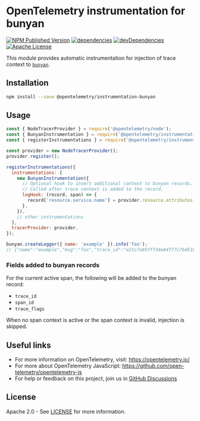 # OpenTelemetry instrumentation for bunyan

[![NPM Published Version][npm-img]][npm-url]
[![dependencies][dependencies-image]][dependencies-url]
[![devDependencies][devDependencies-image]][devDependencies-url]
[![Apache License][license-image]][license-image]

This module provides automatic instrumentation for injection of trace context to [`bunyan`](https://www.npmjs.com/package/bunyan).

## Installation

```bash
npm install --save @opentelemetry/instrumentation-bunyan
```

## Usage

```js
const { NodeTracerProvider } = require('@opentelemetry/node');
const { BunyanInstrumentation } = require('@opentelemetry/instrumentation-bunyan');
const { registerInstrumentations } = require('@opentelemetry/instrumentation');

const provider = new NodeTracerProvider();
provider.register();

registerInstrumentations({
  instrumentations: [
    new BunyanInstrumentation({
      // Optional hook to insert additional context to bunyan records.
      // Called after trace context is added to the record.
      logHook: (record, span) => {
        record['resource.service.name'] = provider.resource.attributes['service.name'];
      },
    }),
    // other instrumentations
  ],
  tracerProvider: provider,
});

bunyan.createLogger({ name: 'example' }).info('foo');
// {"name":"example","msg":"foo","trace_id":"e21c7a95fff34e04f77c7bd518779621","span_id":"b7589a981fde09f4","trace_flags":"01", ...}
```

### Fields added to bunyan records

For the current active span, the following will be added to the bunyan record:
* `trace_id`
* `span_id`
* `trace_flags`

When no span context is active or the span context is invalid, injection is skipped.

## Useful links

- For more information on OpenTelemetry, visit: <https://opentelemetry.io/>
- For more about OpenTelemetry JavaScript: <https://github.com/open-telemetry/opentelemetry-js>
- For help or feedback on this project, join us in [GitHub Discussions][discussions-url]

## License

Apache 2.0 - See [LICENSE][license-url] for more information.

[discussions-url]: https://github.com/open-telemetry/opentelemetry-js/discussions
[license-url]: https://github.com/open-telemetry/opentelemetry-js-contrib/blob/main/LICENSE
[license-image]: https://img.shields.io/badge/license-Apache_2.0-green.svg?style=flat
[dependencies-image]: https://status.david-dm.org/gh/open-telemetry/opentelemetry-js-contrib.svg?path=plugins%2Fnode%2Fopentelemetry-instrumentation-bunyan
[dependencies-url]: https://david-dm.org/open-telemetry/opentelemetry-js-contrib?path=plugins%2Fnode%2Fopentelemetry-instrumentation-bunyan
[devDependencies-image]: https://status.david-dm.org/gh/open-telemetry/opentelemetry-js-contrib.svg?path=plugins%2Fnode%2Fopentelemetry-instrumentation-bunyan&type=dev
[devDependencies-url]: https://david-dm.org/open-telemetry/opentelemetry-js-contrib?path=plugins%2Fnode%2Fopentelemetry-instrumentation-bunyan&type=dev
[npm-url]: https://www.npmjs.com/package/@opentelemetry/instrumentation-bunyan
[npm-img]: https://badge.fury.io/js/%40opentelemetry%2Finstrumentation-bunyan.svg
